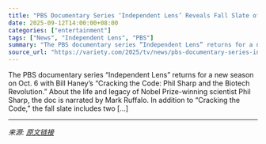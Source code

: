 ```yaml
---
title: "PBS Documentary Series ‘Independent Lens’ Reveals Fall Slate of Films (EXCLUSIVE)"
date: 2025-09-12T14:00:00+08:00
categories: ["entertainment"]
tags: ["News", "Independent Lens", "PBS"]
summary: "The PBS documentary series “Independent Lens” returns for a new season on Oct. 6 with Bill Haney&#8217;s “Cracking the Code: Phil Sharp and the Biotech Revolution.&#8221; About the life and legacy of "
source_url: "https://variety.com/2025/tv/news/pbs-documentary-series-independent-lens-fall-slate-1236514459/"
---
```


The PBS documentary series “Independent Lens” returns for a new season on Oct. 6 with Bill Haney&#8217;s “Cracking the Code: Phil Sharp and the Biotech Revolution.&#8221; About the life and legacy of Nobel Prize-winning scientist Phil Sharp, the doc is narrated by Mark Ruffalo. In addition to &#8220;Cracking the Code,&#8221; the fall slate includes two [&#8230;]

---

*来源: [原文链接](https://variety.com/2025/tv/news/pbs-documentary-series-independent-lens-fall-slate-1236514459/)*
